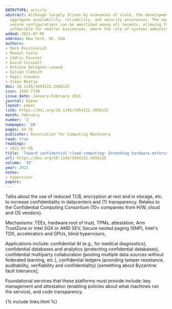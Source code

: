 ```yaml
---
ENTRYTYPE: article
abstract: Although largely driven by economies of scale, the development of the modern cloud also enables increased security. Large data centers provide
  aggregate availability, reliability, and security assurances. The operational cost of ensuring that operating systems, databases, and other services have
  secure configurations can be amortized among all tenants, allowing the cloud provider to employ experts who are responsible for security; this is often
  unfeasible for smaller businesses, where the role of systems administrator is often conflated with many others.
added: 2021-07-05
address: New York, NY, USA
authors:
- Mark Russinovich
- Manuel Costa
- Cédric Fournet
- David Chisnall
- Antoine Delignat-Lavaud
- Sylvan Clebsch
- Kapil Vaswani
- Vikas Bhatia
doi: 10.1145/3454122.3456125
issn: 1542-7730
issue_date: January-February 2021
journal: Queue
layout: paper
link: https://doi.org/10.1145/3454122.3456125
month: February
number: '1'
numpages: '28'
pages: 49-76
publisher: Association for Computing Machinery
read: true
readings:
- 2021-07-05
title: 'Toward confidential cloud computing: Extending hardware-enforced cryptographic protection to data while in use'
url: https://doi.org/10.1145/3454122.3456125
volume: '19'
year: 2021
notes:
- hypervisor
papers:
---
```


Talks about the use of reduced TCB, encryption at rest and in storage, etc.
to increase confidentiality in datacenters and (?) transparency.
Relates to the Confidential Computing Consortium (10+ companies from H/W,
cloud and OS vendors).

Mechanisms: TEEs, hardware root of trust, TPMs, attestation, Arm TrustZone or Intel SGX or AMD SEV,
Secure nested paging (SNP), Intel's TDX, accelerators and GPUs, blind hypervisors,

Applications include:
confidential AI (e.g., for medical diagnostics),
confidential databases and analytics (protecting confidential databases),
confidential multiparty collaboration (pooling multiple data sources without federated learning, etc.),
confidential ledgers (providing tamper resistance, auditability, verifiability and confidentiality)
[something about Byzantine fault tolerance],

Foundational services that these platforms must provide include:
key management and attestation (enabling policies about what machines run the service),
and
code transparency.

{% include links.html %}
